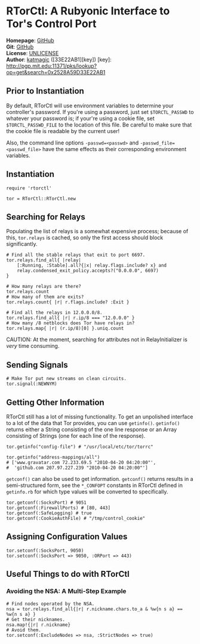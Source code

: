 RTorCtl: A Rubyonic Interface to Tor's Control Port
====================================================

**Homepage**: [GitHub](http://github.com/katmagic/RTorCtl)  
**Git**: [GitHub](git://github.com/katmagic/RTorCtl.git)  
**License**: [UNLICENSE](http://unlicense.org)  
**Author**: [katmagic](mailto:the.magical.kat@gmail.com) ([33E22AB1][key])
[key]: http://pgp.mit.edu:11371/pks/lookup?op=get&search=0x2528A59D33E22AB1

Prior to Instantiation
----------------------

By default, RTorCtl will use environment variables to determine your
controller's password. If you're using a password, just set `$TORCTL_PASSWD` to
whatever your password is; if your're using a cookie file, set
`$TORCTL_PASSWD_FILE` to the location of this file. Be careful to make sure that
the cookie file is readable by the current user!

Also, the command line options `-passwd=<passwd>` and
`-passwd_file=<passwd_file>` have the same effects as their corresponding
environment variables.

Instantiation
-------------

	require 'rtorctl'

	tor = RTorCtl::RTorCtl.new

Searching for Relays
--------------------

Populating the list of relays is a somewhat expensive process; because of this,
`tor.relays` is cached, so only the first access should block significantly.

	# Find all the stable relays that exit to port 6697.
	tor.relays.find_all{ |relay|
		[:Running, :Stable].all?{|x| relay.flags.include? x} and
		relay.condensed_exit_policy.accepts?("0.0.0.0", 6697)
	}

	# How many relays are there?
	tor.relays.count
	# How many of them are exits?
	tor.relays.count{ |r| r.flags.include? :Exit }

	# Find all the relays in 12.0.0.0/8.
	tor.relays.find_all{ |r| r.ip/8 === "12.0.0.0" }
	# How many /8 netblocks does Tor have relays in?
	tor.relays.map{ |r| (r.ip/8)[0] }.uniq.count

CAUTION: At the moment, searching for attributes not in RelayInitializer is
*very* time consuming.

Sending Signals
---------------

	# Make Tor put new streams on clean circuits.
	tor.signal(:NEWNYM)

Getting Other Information
-------------------------

RTorCtl still has a lot of missing functionality. To get an unpolished interface
to a lot of the data that Tor provides, you can use `getinfo()`. `getinfo()`
returns either a String consisting of the one line response or an Array
consisting of Strings (one for each line of the response).

	tor.getinfo("config-file") # "/usr/local/etc/tor/torrc"

	tor.getinfo("address-mappings/all")
	# ['www.gravatar.com 72.233.69.5 "2010-04-20 04:20:00"',
	#  'github.com 207.97.227.239 "2010-04-20 04:20:00"']

`getconf()` can also be used to get information. `getconf()` returns results in
a semi-structured form, see the `*_CONFOPT` constants in RTorCtl defined in
`getinfo.rb` for which type values will be converted to specifically.

	tor.getconf(:SocksPort) # 9051
	tor.getconf(:FirewallPorts) # [80, 443]
	tor.getconf(:SafeLogging) # true
	tor.getconf(:CookieAuthFile) # "/tmp/control_cookie"

Assigning Configuration Values
------------------------------

	tor.setconf(:SocksPort, 9050)
	tor.setconf(:SocksPort => 9050, :ORPort => 443)

Useful Things to do with RTorCtl
--------------------------------

### Avoiding the NSA: A Multi-Step Example ###

	# Find nodes operated by the NSA.
	nsa = tor.relays.find_all{|r| r.nickname.chars.to_a & %w{n s a} == %w{n s a} }
	# Get their nicknames.
	nsa.map!{|r| r.nickname}
	# Avoid them.
	tor.setconf(:ExcludeNodes => nsa, :StrictNodes => true)
